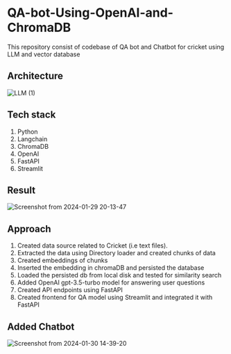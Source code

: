# QA-bot-Using-OpenAI-and-ChromaDB
This repository consist of codebase of QA bot and Chatbot for cricket using LLM and vector database

## Architecture

![LLM (1)](https://github.com/VenkateshL1921/Chatbot-Using-OpenAI-and-ChromaDB/assets/108605062/998b1ae7-5e46-4d97-a334-7281723c6732)

## Tech stack
1. Python
2. Langchain
3. ChromaDB
4. OpenAI
5. FastAPI
6. Streamlit

## Result

![Screenshot from 2024-01-29 20-13-47](https://github.com/VenkateshL1921/QA-Bot-Using-OpenAI-and-ChromaDB/assets/108605062/7a140241-9449-4f1b-8f1a-f3138690420b)

## Approach

1. Created data source related to Cricket (i.e text files).
2. Extracted the data using Directory loader and created chunks of data
3. Created embeddings of chunks
4. Inserted the embedding in chromaDB and persisted the database
5. Loaded the persisted db from local disk and tested for similarity search
6. Added OpenAI gpt-3.5-turbo model for answering user questions
7. Created API endpoints using FastAPI
8. Created frontend for QA model using Streamlit and integrated it with FastAPI
 
## Added Chatbot 

![Screenshot from 2024-01-30 14-39-20](https://github.com/VenkateshL1921/QA-Bot-Using-OpenAI-and-ChromaDB/assets/108605062/a14975c3-75d9-4667-8ad5-13addaa7f367)